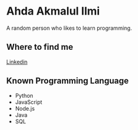 # Ahda Akmalul Ilmi
A random person who likes to learn programming.

## Where to find me
[Linkedin](https://www.linkedin.com/in/ahda-akmalul-ilmi/)

## Known Programming Language

- Python
- JavaScript
- Node.js
- Java
- SQL

<!---
RazorHex/RazorHex is a ✨ special ✨ repository because its `README.md` (this file) appears on your GitHub profile.
You can click the Preview link to take a look at your changes.
--->

